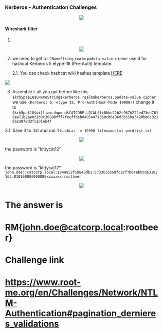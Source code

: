 
### Kerberos - Authentication Challenges
<p align="center">
  <img height="auto" width="auto" src="https://i.imgur.com/HkRws1h.png">
</p>


#### Wireshark filter 
1.
  <p align="center">
  <img height="auto" width="auto" src="https://i.imgur.com/hCRg5DP.png">
  </p>


2. we need to get a : `CNameString` `realm` `padata-value.cipher` use it for hashcat Kerberos 5 etype-18 (Pre-Auth) template.

   2.1. You can check hashcat wiki hashes template [HERE](https://hashcat.net/wiki/doku.php?id=example_hashes)
   <p align="center">
  <img height="auto" width="auto" src="https://i.imgur.com/HJPdAYS.png">
 </p>

 
3. Assemble it all you got before like this `$krb5pa$18$CNameString$kerberos.realm$kerberos.padata-value.cipher` we use `(Kerberos 5, etype 18, Pre-Auth(Hash-Mode 19900))` change it to  `$krb5pa$18$william.dupond$CATCORP.LOCAL$fc8bbe22b2c967b222ed73dd7616ea71b2ae0c1b0c3688bfff7fecffdebd4054471350cb6e36d3b55ba3420be6c0210b2d978d3f51d1eb4f`
 
  3.1. Save it to .txt and run it `hashcat -m 19900 filename.txt wordlist.txt`
   <p align="center">
  <img height="auto" width="auto" src="https://i.imgur.com/IWdFAi8.png">
</p>
the password is "kittycat12"
  <p align="center">
  <img height="auto" width="auto" src="https://i.imgur.com/xP3RXmX.png">
</p>


the password is "kittycat12" `john.doe::catcorp.local:1944952f5b845db1:5c336c6b69fd2cf7b64eb0bde3102162:010100000000000xxxxxxx:rootbeer`
<p align="center">
  <img height="auto" width="auto" src="https://i.imgur.com/KVHbsBt.png">
</p>

# The answer is 
# RM{john.doe@catcorp.local:rootbeer}

# Challenge link 
# https://www.root-me.org/en/Challenges/Network/NTLM-Authentication#pagination_dernieres_validations

